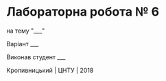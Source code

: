 ﻿# Лабораторна робота № 6

на тему "___"

Варіант ___

Виконав студент ___

Кропивницький | ЦНТУ | 2018

